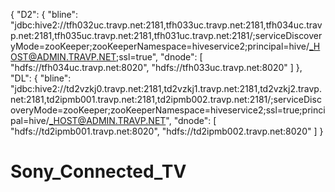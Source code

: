 {
    "D2": {
        "bline": "jdbc:hive2://tfh032uc.travp.net:2181,tfh033uc.travp.net:2181,tfh034uc.travp.net:2181,tfh035uc.travp.net:2181,tfh031uc.travp.net:2181/;serviceDiscoveryMode=zooKeeper;zooKeeperNamespace=hiveservice2;principal=hive/_HOST@ADMIN.TRAVP.NET;ssl=true",
        "dnode": [
            "hdfs://tfh034uc.travp.net:8020",
            "hdfs://tfh033uc.travp.net:8020"
        ]
    },
    "DL": {
        "bline": "jdbc:hive2://td2vzkj0.travp.net:2181,td2vzkj1.travp.net:2181,td2vzkj2.travp.net:2181,td2ipmb001.travp.net:2181,td2ipmb002.travp.net:2181/;serviceDiscoveryMode=zooKeeper;zooKeeperNamespace=hiveservice2;ssl=true;principal=hive/_HOST@ADMIN.TRAVP.NET",
        "dnode": [
            "hdfs://td2ipmb001.travp.net:8020",
            "hdfs://td2ipmb002.travp.net:8020"
        ]
    }


# Sony_Connected_TV
